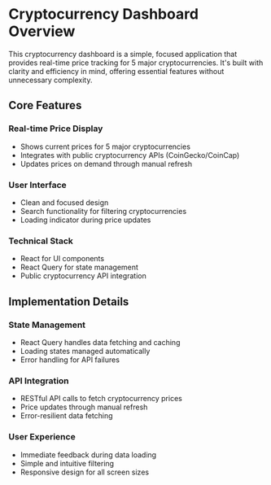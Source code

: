 # Cryptocurrency Dashboard Overview

This cryptocurrency dashboard is a simple, focused application that provides real-time price tracking for 5 major cryptocurrencies. It's built with clarity and efficiency in mind, offering essential features without unnecessary complexity.

## Core Features

### Real-time Price Display
- Shows current prices for 5 major cryptocurrencies
- Integrates with public cryptocurrency APIs (CoinGecko/CoinCap)
- Updates prices on demand through manual refresh

### User Interface
- Clean and focused design
- Search functionality for filtering cryptocurrencies
- Loading indicator during price updates

### Technical Stack
- React for UI components
- React Query for state management
- Public cryptocurrency API integration

## Implementation Details

### State Management
- React Query handles data fetching and caching
- Loading states managed automatically
- Error handling for API failures

### API Integration
- RESTful API calls to fetch cryptocurrency prices
- Price updates through manual refresh
- Error-resilient data fetching

### User Experience
- Immediate feedback during data loading
- Simple and intuitive filtering
- Responsive design for all screen sizes